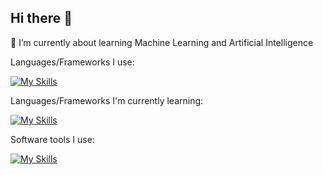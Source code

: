 ## Hi there 👋

🌱 I’m currently about learning Machine Learning and Artificial Intelligence

Languages/Frameworks I use:

[![My Skills](https://skillicons.dev/icons?i=py,c,sqlite,html,css,r,astro)](https://skillicons.dev)

Languages/Frameworks I'm currently learning:

[![My Skills](https://skillicons.dev/icons?i=js,nextjs,pytorch,tensorflow)](https://skillicons.dev)

Software tools I use:

[![My Skills](https://skillicons.dev/icons?i=vercel,webflow,wordpress,figma,blender)](https://skillicons.dev)

<!--
**Rex-Hirst/Rex-Hirst** is a ✨ _special_ ✨ repository because its `README.md` (this file) appears on your GitHub profile.

Here are some ideas to get you started:

- 🔭 I’m currently working on ...
- 🌱 I’m currently learning ...
- 👯 I’m looking to collaborate on ...
- 🤔 I’m looking for help with ...
- 💬 Ask me about ...
- 📫 How to reach me: ...
- 😄 Pronouns: ...
- ⚡ Fun fact: ...
-->
